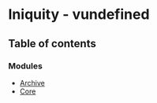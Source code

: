 # Iniquity - vundefined

## Table of contents

### Modules

- [Archive](modules/Archive.md)
- [Core](modules/Core.md)

